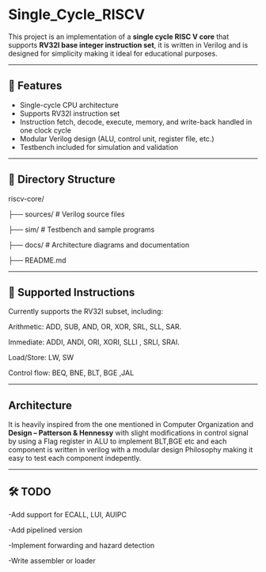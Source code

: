# Single_Cycle_RISCV
This project is an implementation of a **single cycle RISC V core** that supports **RV32I base integer instruction set**, it is written in Verilog and is designed for simplicity making it ideal for educational purposes.

---

## 🔧 Features

- Single-cycle CPU architecture
- Supports RV32I instruction set
- Instruction fetch, decode, execute, memory, and write-back handled in one clock cycle
- Modular Verilog design (ALU, control unit, register file, etc.)
- Testbench included for simulation and validation

---
## 📁 Directory Structure

riscv-core/  

├── sources/ # Verilog source files  

├── sim/ # Testbench and sample programs  

├── docs/ # Architecture diagrams and documentation  

├── README.md  



---

## 📜 Supported Instructions
Currently supports the RV32I subset, including:

Arithmetic: ADD, SUB, AND, OR, XOR, SRL, SLL, SAR.

Immediate: ADDI, ANDI, ORI, XORI, SLLI , SRLI, SRAI.

Load/Store: LW, SW

Control flow: BEQ, BNE, BLT, BGE ,JAL

---

## Architecture
It is heavily inspired from the one mentioned in Computer Organization and **Design – Patterson & Hennessy** with slight modifications in control signal by using a Flag register in ALU to implement BLT,BGE etc and each component is written in verilog with a modular design Philosophy making it easy to test each component indepently.

---

## 🛠️ TODO
-Add support for ECALL, LUI, AUIPC

-Add pipelined version

-Implement forwarding and hazard detection

-Write assembler or loader


